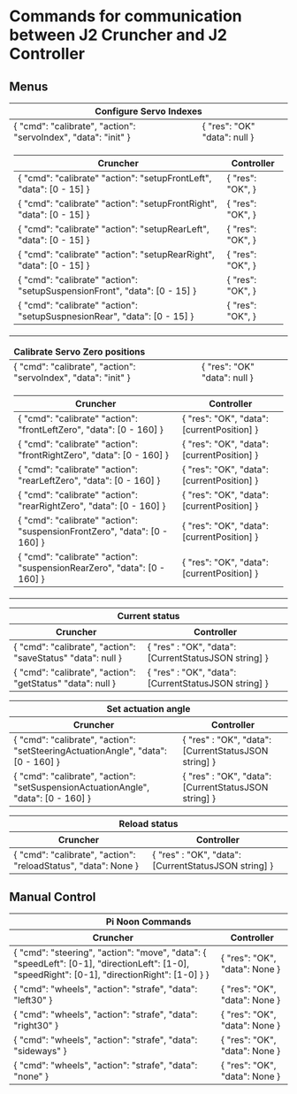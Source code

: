 # Commands for communication between J2 Cruncher and J2 Controller

## Menus

<table class="table">
    <thead>
        <tr>
            <th colspan="2">
            <strong>Configure Servo Indexes</strong>
            </th>
        <tr>
    </thead>
    <tbody>
        <tr>
         <td>
            {   
                "cmd": "calibrate",   
                "action": "servoIndex",   
                "data": "init"   
            }
         </td>
         <td>
            {   
                "res": "OK"   
                "data": null   
            }
         </td>
        </tr>
        <tr>
            <td colspan=2>
              <table class="table">
                <thead>
                    <tr>
                        <th>Cruncher</th>
                        <th>Controller</th>
                    </tr>
                </thead>
                <tbody>
                    <tr>
                         <td>
                            {   
                                "cmd": "calibrate"   
                                "action": "setupFrontLeft",   
                                "data": [0 - 15]   
                            }
                         </td>
                         <td>
                             {   
                                 "res": "OK",   
                             }
                         </td>
                     </tr>
                     <tr>
                        <td>
                           {   
                               "cmd": "calibrate"   
                               "action": "setupFrontRight",   
                               "data": [0 - 15]   
                           }
                        </td>
                        <td>
                            {   
                                "res": "OK",   
                            }
                        </td>
                        </tr>
                        <tr>
                            <td>
                               {   
                                   "cmd": "calibrate"   
                                   "action": "setupRearLeft",   
                                   "data": [0 - 15]   
                               }
                            </td>
                            <td>
                                {   
                                    "res": "OK",   
                                }
                            </td>
                        </tr>
                        <tr>
                            <td>
                               {   
                                   "cmd": "calibrate"   
                                   "action": "setupRearRight",   
                                   "data": [0 - 15]   
                               }
                            </td>
                            <td>
                                {   
                                    "res": "OK",   
                                }
                            </td>
                        </tr>
                        <tr>
                            <td>
                               {   
                                   "cmd": "calibrate"   
                                   "action": "setupSuspensionFront",   
                                   "data": [0 - 15]   
                               }
                            </td>
                            <td>
                                {   
                                    "res": "OK",   
                                }
                            </td>
                        </tr>
                        <tr>
                            <td>
                               {   
                                   "cmd": "calibrate"   
                                   "action": "setupSuspnesionRear",   
                                   "data": [0 - 15]   
                               }
                            </td>
                            <td>
                                {   
                                    "res": "OK",   
                                }
                            </td>
                        </tr>
                    </tbody>
              </table>
            </td>
        </tr>
    </tbody>
</table>

<table class="table">
  <thead>
    <tr>
      <td colspan="2">
        <strong>Calibrate Servo Zero positions</strong>
      </td>
    </tr>
  </thead>
  <tbody>
    <tr>
       <td>
          {   
              "cmd": "calibrate",   
              "action": "servoIndex",   
              "data": "init"   
          }
       </td>
       <td>
          {   
              "res": "OK"   
              "data": null   
          }
       </td>
    </tr>
    <tr>
      <td colspan=2>
        <table class="table">
          <thead>
            <tr>
              <th>Cruncher</th>
              <th>Controller</th>
            </tr>
          </thead>
          <tbody>
            <tr>
              <td>
                      {   
                          "cmd": "calibrate"   
                          "action": "frontLeftZero",   
                          "data": [0 - 160]   
                      }
              </td>
              <td>
                       {   
                           "res": "OK",   
                           "data": [currentPosition]   
                       }
              </td>
            </tr>
            <tr>
              <td>
                 {   
                     "cmd": "calibrate"   
                     "action": "frontRightZero",   
                     "data": [0 - 160]   
                 }
              </td>
              <td>
                  {   
                      "res": "OK",   
                      "data": [currentPosition]   
                  }
              </td>
            </tr>
            <tr>
              <td>
                 {   
                     "cmd": "calibrate"   
                     "action": "rearLeftZero",   
                     "data": [0 - 160]   
                 }
              </td>
              <td>
                  {   
                      "res": "OK",   
                      "data": [currentPosition]   
                  }
              </td>
            </tr>
            <tr>
                <td>
                   {   
                       "cmd": "calibrate"   
                       "action": "rearRightZero",   
                       "data": [0 - 160]   
                   }
                </td>
                <td>
                    {   
                        "res": "OK",   
                        "data": [currentPosition]   
                    }
                </td>
            </tr>
            <tr>
                <td>
                   {   
                       "cmd": "calibrate"   
                       "action": "suspensionFrontZero",   
                       "data": [0 - 160]   
                   }
                </td>
                <td>
                    {   
                        "res": "OK",   
                        "data": [currentPosition]   
                    }
                </td>
            </tr>
            <tr>
                <td>
                   {   
                       "cmd": "calibrate"   
                       "action": "suspensionRearZero",   
                       "data": [0 - 160]   
                   }
                </td>
                <td>
                    {   
                        "res": "OK",   
                        "data": [currentPosition]   
                    }
                </td>
            </tr>
          </tbody>
        </table>
      </td>
    </tr>
  </tbody>
</table>

<table class="table">
  <thead>
    <tr>
      <th colspan="2">
      Current status
      </th>
    </tr>
    <tr>
      <th>
        Cruncher
      </th>
      <th>
        Controller
      </th>
    </tr>
  </thead>
  <tbody>
    <tr>
      <td>
      {  
        "cmd": "calibrate",   
        "action": "saveStatus"  
        "data": null  
      }  
      </td>
      <td>
      {  
        "res" : "OK",  
        "data": [CurrentStatusJSON string]  
      }  
      </td>
    </tr>
    <tr>
      <td>
      {  
        "cmd": "calibrate",   
        "action": "getStatus"  
        "data": null  
      }  
      </td>
      <td>
      {  
        "res" : "OK",  
        "data": [CurrentStatusJSON string]  
      }  
      </td>
    </tr>
  </tbody>
</table>

<table class="table">
  <thead>
    <tr>
      <th colspan="2">
        Set actuation angle
      </th>
    </tr>
    <tr>
      <th>
        Cruncher
      </th>
      <th>
        Controller
      </th>
    </tr>
  </thead>
  <tbody>
    <tr>
      <td>
      {  
        "cmd": "calibrate",  
        "action": "setSteeringActuationAngle",  
        "data": [0 - 160]  
        }  
      </td>
      <td>
      {  
        "res" : "OK",  
        "data": [CurrentStatusJSON string]  
      }  
      </td>
    </tr>
    <tr>
      <td>
      {  
        "cmd": "calibrate",  
        "action": "setSuspensionActuationAngle",  
        "data": [0 - 160]  
        }  
        </td>
      <td>
      {  
        "res" : "OK",  
        "data": [CurrentStatusJSON string]  
      }  
      </td>
    </tr>
  </tbody>
</table>

<table class="table">
  <thead>
    <tr>
      <th colspan=2>
        Reload status
      </th>
    </tr>
    <tr>
      <th>
      Cruncher
      </th>
      <th>
      Controller
      </th>
    </tr>
  </thead>
  <tbody>
    <tr>
      <td>
      {  
      "cmd": "calibrate",  
      "action": "reloadStatus",  
      "data": None  
      }  
      </td>
      <td>
      {  
      "res" : "OK",  
      "data": [CurrentStatusJSON string]  
      }  
      </td>
    </tr>
  </tbody>
</table>

## Manual Control

<table class="table">
 <thead>
  <tr>
   <th colspan="2">Pi Noon Commands</th>
  </tr>
  <tr>
   <th>Cruncher</th>
   <th>Controller</th>
  </tr>
 </thead>
 <tbody>
  <tr>
   <td>
    {  
     "cmd": "steering",  
     "action": "move",  
     "data": {  
         "speedLeft": [0-1],  
         "directionLeft": [1-0],  
         "speedRight": [0-1],  
         "directionRight": [1-0]  
     }  
    }
   </td>
   <td>
    {  
        "res": "OK",  
        "data": None  
    }  
   </td>
  </tr>
  <tr>
   <td>
   {  
    "cmd": "wheels",  
    "action": "strafe",  
    "data": "left30"  
   }
   </td>
   <td>
   {  
       "res": "OK",  
       "data": None  
   }
   </td>
  </tr>
  <tr>
   <td>
   {  
    "cmd": "wheels",  
    "action": "strafe",  
    "data": "right30"   
   }
   </td>
   <td>
   {  
       "res": "OK",  
       "data": None  
   }
   </td>
  </tr>
  <tr>
   <td>
   {  
    "cmd": "wheels",  
    "action": "strafe",  
    "data": "sideways"  
   }  
   </td>
   <td>
   {  
       "res": "OK",  
       "data": None  
   }
   </td>
  </tr>
  <tr>
   <td>
   {  
    "cmd": "wheels",  
    "action": "strafe",  
    "data": "none"  
   }  
   </td>
   <td>
   {  
       "res": "OK",  
       "data": None  
   }
   </td>
  </tr>

 </tbody>
</table>

<table class="table">

</table>
